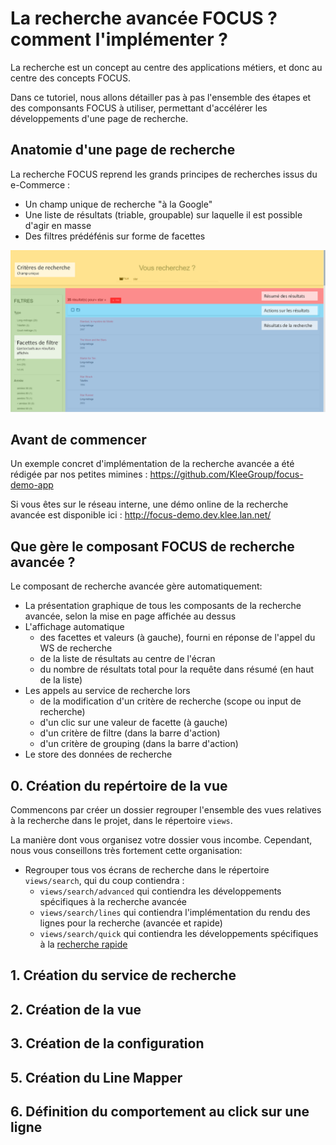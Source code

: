 # La recherche avancée FOCUS ? comment l'implémenter ?

La recherche est un concept au centre des applications métiers, et donc au centre des concepts FOCUS.

Dans ce tutoriel, nous allons détailler pas à pas l'ensemble des étapes et des componsants FOCUS à utiliser, permettant d'accélérer les développements d'une page de recherche.

## Anatomie d'une page de recherche

La recherche FOCUS reprend les grands principes de recherches issus du e-Commerce :
* Un champ unique de recherche "à la Google"
* Une liste de résultats (triable, groupable) sur laquelle il est possible d'agir en masse
* Des filtres prédéfénis sur forme de facettes

![Zonage d'un écran de recherche](images/recherche-avancee-zonage.png)

## Avant de commencer

Un exemple concret d'implémentation de la recherche avancée a été rédigée par nos petites mimines : https://github.com/KleeGroup/focus-demo-app

Si vous êtes sur le réseau interne, une démo online de la recherche avancée est disponible ici : http://focus-demo.dev.klee.lan.net/

## Que gère le composant FOCUS de recherche avancée ?

Le composant de recherche avancée gère automatiquement:
* La présentation graphique de tous les composants de la recherche avancée, selon la mise en page affichée au dessus
* L'affichage automatique
    * des facettes et valeurs (à gauche), fourni en réponse de l'appel du WS de recherche
    * de la liste de résultats au centre de l'écran
    * du nombre de résultats total pour la requête dans résumé (en haut de la liste)
* Les appels au service de recherche lors
    * de la modification d'un critère de recherche (scope ou input de recherche)
    * d'un clic sur une valeur de facette (à gauche)
    * d'un critère de filtre (dans la barre d'action)
    * d'un critère de grouping (dans la barre d'action)
* Le store des données de recherche

## 0. Création du repértoire de la vue

Commencons par créer un dossier regrouper l'ensemble des vues relatives à la recherche dans le projet, dans le répertoire `views`.

La manière dont vous organisez votre dossier vous incombe. Cependant, nous vous conseillons très fortement cette organisation:
* Regrouper tous vos écrans de recherche dans le répertoire `views/search`, qui du coup contiendra :
    * `views/search/advanced` qui contiendra les développements spécifiques à la recherche avancée
    * `views/search/lines` qui contiendra l'implémentation du rendu des lignes pour la recherche (avancée et rapide)
    * `views/search/quick` qui contiendra les développements spécifiques à la [recherche rapide](recherche-rapide.md)


## 1. Création du service de recherche

## 2. Création de la vue

## 3. Création de la configuration

## 5. Création du Line Mapper

## 6. Définition du comportement au click sur une ligne
